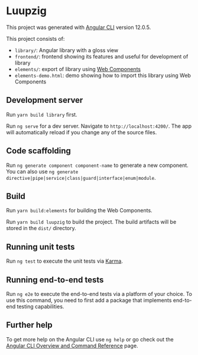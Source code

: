 # Luupzig

This project was generated with [Angular CLI](https://github.com/angular/angular-cli) version 12.0.5.

This project consists of:

* `library/`: Angular library with a gloss view
* `frontend/`: frontend showing its features and useful for development of library
* `elements/`: export of library using [Web Components](https://developer.mozilla.org/en-US/docs/Web/Web_Components/Using_custom_elements)
* `elements-demo.html`: demo showing how to import this library using Web Components

## Development server

Run `yarn build library` first.

Run `ng serve` for a dev server. Navigate to `http://localhost:4200/`. The app will automatically reload if you change any of the source files.

## Code scaffolding

Run `ng generate component component-name` to generate a new component. You can also use `ng generate directive|pipe|service|class|guard|interface|enum|module`.

## Build

Run `yarn build:elements` for building the Web Components.

Run `yarn build luupzig` to build the project. The build artifacts will be stored in the `dist/` directory.

## Running unit tests

Run `ng test` to execute the unit tests via [Karma](https://karma-runner.github.io).

## Running end-to-end tests

Run `ng e2e` to execute the end-to-end tests via a platform of your choice. To use this command, you need to first add a package that implements end-to-end testing capabilities.

## Further help

To get more help on the Angular CLI use `ng help` or go check out the [Angular CLI Overview and Command Reference](https://angular.io/cli) page.
